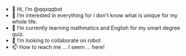 - 👋 Hi, I’m @qqxqqbot
- 👀 I’m interested in everything for i don't know what is unique for my whole life.
- 🌱 I’m currently learning mathmatics and English for my smart degree quiz.
- 💞️ I’m looking to collaborate on robot
- 📫 How to reach me ... I seem ...  here!

<!---
qqxqqbot is a ✨ special ✨ repository because its `README.md` (this file) appears on your GitHub profile.
You can click the Preview link to take a look at your changes.
--->
